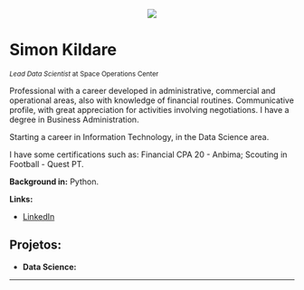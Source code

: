 

<p align="center">
  <img src="banner.png" >
</p>

# Simon Kildare
<sub>*Lead Data Scientist* at Space Operations Center</sub>

Professional with a career developed in administrative, commercial and operational areas, also with knowledge of financial routines. Communicative profile, with great appreciation for activities involving negotiations. I have a degree in Business Administration.
 
Starting a career in Information Technology, in the Data Science area.

I have some certifications such as: Financial CPA 20 - Anbima; Scouting in Football - Quest PT.

**Background in:** Python.

**Links:**
* [LinkedIn](https://www.linkedin.com/in/simon-kildare-ara%C3%BAjo-da-silva-182920182/)



## Projetos:


* **Data Science:** 


---

